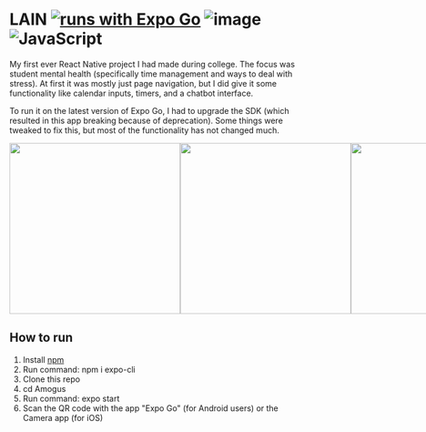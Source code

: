 # LAIN [![runs with Expo Go](https://img.shields.io/badge/Runs%20with%20Expo%20Go-000.svg?style=flat-square&logo=EXPO&labelColor=f3f3f3&logoColor=000)](https://expo.dev/client) ![image](https://img.shields.io/badge/React-20232A?style=for-the-badge&logo=react&logoColor=61DAFB) ![JavaScript](https://img.shields.io/badge/javascript-%23323330.svg?style=for-the-badge&logo=javascript&logoColor=%23F7DF1E)
My first ever React Native project I had made during college. The focus was student mental health (specifically time management and ways to deal with stress). At first it was mostly just page navigation, but I did give it some functionality like calendar inputs, timers, and a chatbot interface. 

To run it on the latest version of Expo Go, I had to upgrade the SDK (which resulted in this app breaking because of deprecation). Some things were tweaked to fix this, but most of the functionality has not changed much.
<div style="display: flex;">
  <img src="https://cdn.discordapp.com/attachments/708448052301791275/1133553336981921832/FirstOb.png" width="300"/> 
  <img src="https://cdn.discordapp.com/attachments/708448052301791275/1133553377876377600/Homepage.png" width="300"/> 
  <img src="https://cdn.discordapp.com/attachments/708448052301791275/1133553432008085554/CalendarPage.png" width="300"/> 
  <img src="https://cdn.discordapp.com/attachments/708448052301791275/1133558158145626182/Chatbot.png" width="300"/> 
  
</div>

## How to run 
1. Install [npm](https://nodejs.org/en/download)
2. Run command: npm i expo-cli
3. Clone this repo
4. cd Amogus
5. Run command: expo start
6. Scan the QR code with the app "Expo Go" (for Android users) or the Camera app (for iOS)
